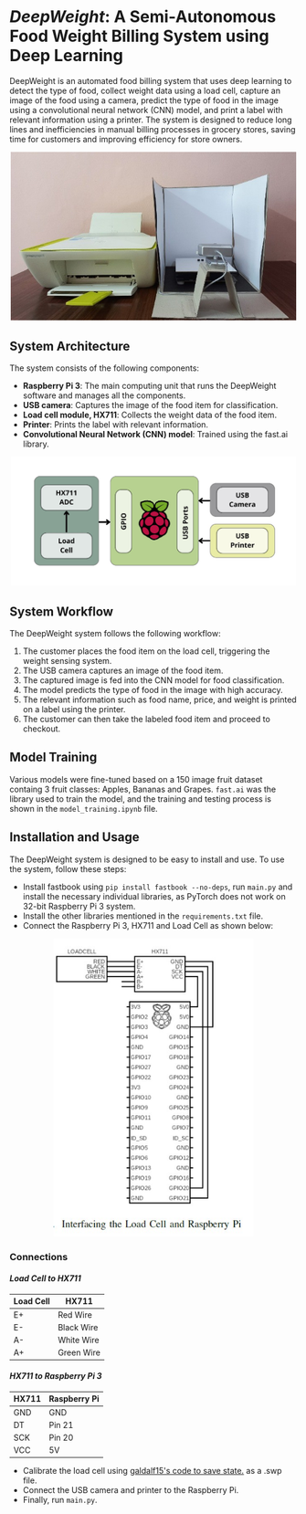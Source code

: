 # _DeepWeight_: A Semi-Autonomous Food Weight Billing System using Deep Learning
DeepWeight is an automated food billing system that uses deep learning to detect the type of food, collect weight data using a load cell, capture an image of the food using a camera, predict the type of food in the image using a convolutional neural network (CNN) model, and print a label with relevant information using a printer. The system is designed to reduce long lines and inefficiencies in manual billing processes in grocery stores, saving time for customers and improving efficiency for store owners.
<p align="center">
<img src="images/final_setup.jpg" width="500">
</p>

## System Architecture
The system consists of the following components:
* **Raspberry Pi 3**: The main computing unit that runs the DeepWeight software and manages all the components.
* **USB camera**: Captures the image of the food item for classification.
* **Load cell module, HX711**: Collects the weight data of the food item.
* **Printer**: Prints the label with relevant information.
* **Convolutional Neural Network (CNN) model**: Trained using the fast.ai library.
<p align="center">
<img src="images/system_design.jpg" width="500">
</p>

## System Workflow
The DeepWeight system follows the following workflow:
1. The customer places the food item on the load cell, triggering the weight sensing system.
2. The USB camera captures an image of the food item.
3. The captured image is fed into the CNN model for food classification.
4. The model predicts the type of food in the image with high accuracy.
5. The relevant information such as food name, price, and weight is printed on a label using the printer.
6. The customer can then take the labeled food item and proceed to checkout.

## Model Training
Various models were fine-tuned based on a 150 image fruit dataset containg 3 fruit classes: Apples, Bananas and Grapes. `fast.ai` was the library used to train the model, and the training and testing process is shown in the `model_training.ipynb` file.

## Installation and Usage
The DeepWeight system is designed to be easy to install and use. To use the system, follow these steps:
* Install fastbook using `pip install fastbook --no-deps`, run `main.py` and install the necessary individual libraries, as PyTorch does not work on 32-bit Raspberry Pi 3 system.
* Install the other libraries mentioned in the `requirements.txt` file.
* Connect the Raspberry Pi 3, HX711 and Load Cell as shown below:
<p align="center">
<img src="images/interfacing.jpg" width="350">
</p>

### Connections
#### _Load Cell to HX711_
| Load Cell | HX711      |
|-----------|------------|
| E+        | Red Wire   |
| E-        | Black Wire |
| A-        | White Wire |
| A+        | Green Wire |

#### _HX711 to Raspberry Pi 3_
| HX711 | Raspberry Pi |
|-------|--------------|
| GND   | GND          |
| DT    | Pin 21       |
| SCK   | Pin 20       |
| VCC   | 5V           |

* Calibrate the load cell using [galdalf15's code to save state.](https://github.com/gandalf15/HX711/blob/master/python_examples/example_save_state.py) as a .swp file.
* Connect the USB camera and printer to the Raspberry Pi.
* Finally, run `main.py`.
